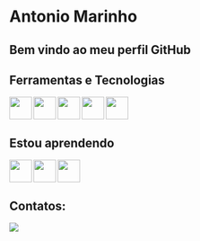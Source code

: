 # Antonio Marinho
## Bem vindo ao meu perfil GitHub

## Ferramentas e Tecnologias

<img src="https://cdn.jsdelivr.net/gh/devicons/devicon/icons/java/java-original-wordmark.svg" width="40" height="40" align="left"/>
<img src="https://cdn.jsdelivr.net/gh/devicons/devicon/icons/mysql/mysql-original-wordmark.svg" width="40" height="40" align="left"/>
<img src="https://cdn.jsdelivr.net/gh/devicons/devicon/icons/spring/spring-original-wordmark.svg" width="40" height="40" align="left"/>
<img src="https://cdn.jsdelivr.net/gh/devicons/devicon/icons/git/git-original-wordmark.svg" width="40" height="40" align="left"/>
<img src="https://cdn.jsdelivr.net/gh/devicons/devicon/icons/github/github-original-wordmark.svg"  width="40" height="40"/>

## Estou aprendendo

<img src="https://cdn.jsdelivr.net/gh/devicons/devicon/icons/html5/html5-original-wordmark.svg" width="40" height="40" align="left"/>
<img src="https://cdn.jsdelivr.net/gh/devicons/devicon/icons/css3/css3-original-wordmark.svg" width="40" height="40" align="left"/>
<img src="https://cdn.jsdelivr.net/gh/devicons/devicon/icons/javascript/javascript-original.svg"  width="40" height="40"/>


## Contatos:

<div>
<!--<a href = "mailto:contato@seu-usuário-aqui"><img loading="lazy" src="https://img.shields.io/badge/Gmail-D14836?style=for-the-badge&logo=gmail&logoColor=white" target="_blank"></a>-->
<a href="https://www.linkedin.com/in/seu-usuário-linkedln-aqui" target="_blank"><img loading="lazy" src="https://img.shields.io/badge/-LinkedIn-%230077B5?style=for-the-badge&logo=linkedin&logoColor=white" target="_blank"></a>   
</div>
